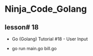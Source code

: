 # Ninja_Code_Golang

## lesson# 18

- Go (Golang) Tutorial #18 - User Input

* go run main.go bill.go
